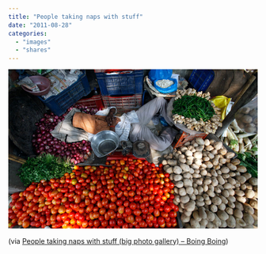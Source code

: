 ```yaml
---
title: "People taking naps with stuff"
date: "2011-08-28"
categories: 
  - "images"
  - "shares"
---
```


![](images/tumblr_lqlfl7WIrx1qz4vrlo1_1280.jpg)

(via [People taking naps with stuff (big photo gallery) – Boing Boing](http://boingboing.net/2011/08/17/people-taking-naps-with-stuff-big-photo-gallery.html))
